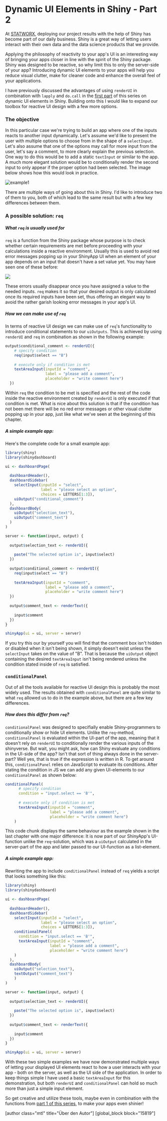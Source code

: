 # Dynamic UI Elements in Shiny - Part 2

At [STATWORX](http://www.statworx.com), deploying our project results with the help of Shiny has become part of our daily business. Shiny is a great way of letting users interact with their own data and the data science products that we provide. 

Applying the philosophy of reactivity to your app's UI is an interesting way of bringing your apps closer in line with the spirit of the Shiny package. Shiny was designed to be reactive, so why limit this to only the server-side of your app? Introducing dynamic UI elements to your apps will help you reduce visual clutter, make for cleaner code and enhance the overall feel of your applications. 

I have previously discussed the advantages of using `renderUI` in combination with `lapply` and `do.call` in the [first part](https://www.statworx.com/at/blog/dynamic-ui-elements-in-shiny/) of this series on dynamic UI elements in Shiny. Building onto this I would like to expand our toolbox for reactive UI design with a few more options.

### The objective

In this particular case we're trying to build an app where one of the inputs reacts to another input dynamically. Let's assume we'd like to present the user with multiple options to choose from in the shape of a `selectInput`. Let's also assume that one of the options may call for more input from the user, let's say a comment, to more clearly explain the previous selection. One way to do this would be to add a static `textInput` or similar to the app. A much more elegant solution would be to conditionally render the second input to only appear if the proper option had been selected. The image below shows how this would look in practice.

![example1](/Users/oliverguggenbuehl/Intern/blog/dynamic-shinyUI-pt2/images/example1.png)

There are multiple ways of going about this in Shiny. I'd like to introduce two of them to you, both of which lead to the same result but with a few key differences between them. 

### A possible solution: `req`

##### What `req` is usually used for

`req` is a function from the Shiny package whose purpose is to check whether certain requirements are met before proceeding with your calculations inside a reactive environment. Usually this is used to avoid red error messages popping up in your ShinyApp UI when an element of your app depends on an input that doesn't have a set value yet. You may have seen one of these before:

![](/Users/oliverguggenbuehl/Intern/blog/dynamic-shinyUI-pt2/images/error.png)

These errors usually disappear once you have assigned a value to the needed inputs. `req` makes it so that your desired output is only calculated once its required inputs have been set, thus offering an elegant way to avoid the rather garish looking error messages in your app's UI. 

##### How we can make use of `req`

In terms of reactive UI design we can make use of `req`'s functionality to introduce conditional statements to our `uiOutputs`. This is achieved by using `renderUI` and `req` in combination as shown in the following example: 

```R
output$conditional_comment <- renderUI({
    # specify condition
    req(input$select == "B")
  
    # execute only if condition is met
    textAreaInput(inputId = "comment", 
                  label = "please add a comment", 
                  placeholder = "write comment here") 
  })
```

Within `req` the condition to be met is specified and the rest of the code inside the reactive environment created by `renderUI` is only executed if that condition is met. What is nice about this solution is that if the condition has not been met there will be no red error messages or other visual clutter popping up in your app, just like what we've seen at the beginning of this chapter.

##### A simple example app:

Here's the complete code for a small example app:

```R
library(shiny)
library(shinydashboard)

ui <- dashboardPage(
  
  dashboardHeader(),
  dashboardSidebar(
    selectInput(inputId = "select", 
                label = "please select an option", 
                choices = LETTERS[1:3]),
    uiOutput("conditional_comment")
  ),
  dashboardBody(
    uiOutput("selection_text"),
    uiOutput("comment_text")
  )
)

server <- function(input, output) {
  
  output$selection_text <- renderUI({
    
    paste("The selected option is", input$select)
  })
  
  output$conditional_comment <- renderUI({
    req(input$select == "B")
    
    textAreaInput(inputId = "comment", 
                  label = "please add a comment", 
                  placeholder = "write comment here")
  })
  
  output$comment_text <- renderText({
    
    input$comment
  })
}

shinyApp(ui = ui, server = server)
```

If you try this our by yourself you will find that the comment box isn't hidden or disabled when it isn't being shown, it simply doesn't exist unless the `selectInput` takes on the value of "B". That is because the `uiOutput` object containing the desired `textAreaInput` isn't being rendered unless the condition stated inside of `req` is satisfied.

### `conditionalPanel`

Out of all the tools available for reactive UI design this is probably the most widely used. The results obtained with `conditionalPanel` are quite similar to what `req` allowed us to do in the example above, but there are a few key differences. 

##### How does this differ from `req`?

`conditionalPanel` was designed to specifially enable Shiny-programmers to conditionally show or hide UI elements. Unlike the `req`-method, `conditionalPanel` is evaluated within the UI-part of the app, meaning that it doesn't rely on `renderUI` to conditionally render the various inputs of the shinyverse. But wait, you might ask, how can Shiny evaluate any conditions in the UI-side of the app? Isn't that sort of thing always done in the server-part? Well yes, that is true if the expression is written in R. To get around this, `conditionalPanel` relies on JavaScript to evaluate its conditions. After stating the condition in JS we can add any given UI-elements to our `conditionalPanel` as shown below:

```R
conditionalPanel(
      # specify condition
      condition = "input.select == 'B'",
  
      # execute only if condition is met
      textAreaInput(inputId = "comment", 
                    label = "please add a comment", 
                    placeholder = "write comment here")
    )
```

This code chunk displays the same behaviour as the example shown in the last chapter with one major difference: It is now part of our ShinyApp's UI-function unlike the `req`-solution, which was a `uiOutput` calculated in the server-part of the app and later passed to our UI-function as a list-element. 

##### A simple example app: 

Rewriting the app to include `conditionalPanel` instead of `req` yields a script that looks something like this:

```R
library(shiny)
library(shinydashboard)

ui <- dashboardPage(
  
  dashboardHeader(),
  dashboardSidebar(
    selectInput(inputId = "select", 
                label = "please select an option", 
                choices = LETTERS[1:3]),
    conditionalPanel(
      condition = "input.select == 'B'",
      textAreaInput(inputId = "comment", 
                    label = "please add a comment", 
                    placeholder = "write comment here")
    )
  ),
  dashboardBody(
    uiOutput("selection_text"),
    textOutput("comment_text")
    )
)

server <- function(input, output) {
  
  output$selection_text <- renderUI({
    
    paste("The selected option is", input$select)
  })
  
  output$comment_text <- renderText({
    
    input$comment
  })
}

shinyApp(ui = ui, server = server)
```

With these two simple examples we have now demonstrated multiple ways of letting your displayed UI elements react to how a user interacts with your app - both on the server, as well as the UI side of the application. In order to keep things simple I have used a basic `textAreaInput` for this demonstration, but both `renderUI` and `conditionalPanel` can hold so much more than just a simple input element. 

So get creative and utilize these tools, maybe even in combination with the functions from [part 1 of this series](https://www.statworx.com/at/blog/dynamic-ui-elements-in-shiny/), to make your apps even shinier!

[author class="mtl" title="Über den Autor"]
[global_block block="15819"]